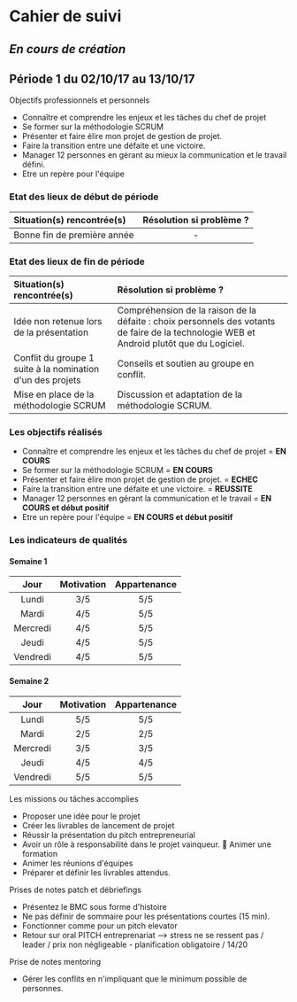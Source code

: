 # **Cahier de suivi**

## _En cours de création_

## Période 1 du 02/10/17 au 13/10/17

Objectifs professionnels et personnels

- Connaître et comprendre les enjeux et les tâches du chef de projet
- Se former sur la méthodologie SCRUM
- Présenter et faire élire mon projet de gestion de projet.
- Faire la transition entre une défaite et une victoire.
- Manager 12 personnes en gérant au mieux la communication et le travail défini.
- Etre un repère pour l'équipe

### Etat des lieux de début de période

Situation(s) rencontrée(s)  | Résolution si problème ?
:-------------------------- | :----------------------:
Bonne fin de première année |            -

### Etat des lieux de fin de période

Situation(s) rencontrée(s)                                 | Résolution si problème ?
:--------------------------------------------------------- | :----------------------------------------------------------------------------------------------------------------------------------------
Idée non retenue lors de la présentation                   | Compréhension de la raison de la défaite : choix personnels des votants de faire de la technologie WEB et Android plutôt que du Logiciel.
Conflit du groupe 1 suite à la nomination d'un des projets | Conseils et soutien au groupe en conflit.
Mise en place de la méthodologie SCRUM                     | Discussion et adaptation de la méthodologie SCRUM.

### Les objectifs réalisés

- Connaître et comprendre les enjeux et les tâches du chef de projet = **EN COURS**
- Se former sur la méthodologie SCRUM = **EN COURS**
- Présenter et faire élire mon projet de gestion de projet. = **ECHEC**
- Faire la transition entre une défaite et une victoire. = **REUSSITE**
- Manager 12 personnes en gérant la communication et le travail = **EN COURS et début positif**
- Etre un repère pour l'équipe = **EN COURS et début positif**

### Les indicateurs de qualités

#### Semaine 1

  Jour   | Motivation | Appartenance
:------: | :--------: | :----------:
 Lundi   |    3/5     |     5/5
 Mardi   |    4/5     |     5/5
Mercredi |    4/5     |     5/5
 Jeudi   |    4/5     |     5/5
Vendredi |    4/5     |     5/5

#### Semaine 2

  Jour   | Motivation | Appartenance
:------: | :--------: | :----------:
 Lundi   |    5/5     |     5/5
 Mardi   |    2/5     |     2/5
Mercredi |    3/5     |     3/5
 Jeudi   |    4/5     |     4/5
Vendredi |    5/5     |     5/5

Les missions ou tâches accomplies

- Proposer une idée pour le projet
- Créer les livrables de lancement de projet
- Réussir la présentation du pitch entrepreneurial
- Avoir un rôle à responsabilité dans le projet vainqueur.  Animer une formation
- Animer les réunions d'équipes
- Préparer et définir les livrables attendus.

Prises de notes patch et débriefings

- Présentez le BMC sous forme d'histoire
- Ne pas définir de sommaire pour les présentations courtes (15 min).
- Fonctionner comme pour un pitch elevator
- Retour sur oral PITCH entreprenariat --> stress ne se ressent pas / leader / prix non négligeable - planification obligatoire / 14/20

Prise de notes mentoring

- Gérer les conflits en n'impliquant que le minimum possible de personnes.
